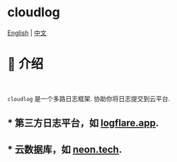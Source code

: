 # cloudlog
[English](README.md) | [中文](README_ZH.md)
# 📖 介绍
<br />

`cloudlog` 是一个多路日志框架. 协助你将日志提交到云平台.

## * 第三方日志平台，如  [logflare.app](https://logflare.app).
## * 云数据库，如 [neon.tech](https://neon.tech).